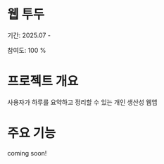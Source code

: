 # 웹 투두 

기간: 2025.07 - 

참여도: 100 %

# 프로젝트 개요 

사용자가 하루를 요약하고 정리할 수 있는 개인 생산성 웹앱 

# 주요 기능 

coming soon!

